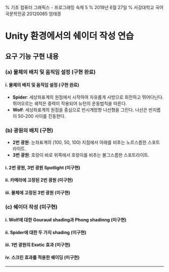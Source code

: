 % 기초 컴퓨터 그래픽스 - 프로그래밍 숙제 5
% 2019년 6월 27일
% 서강대학교 국어국문학전공 20120085 엄태경

# Unity 환경에서의 쉐이더 작성 연습

## 요구 기능 구현 내용

### (a) 물체의 배치 및 움직임 설정 (구현 완료)

#### i. 물체의 배치 및 움직임 설정 (구현 완료)

- __Spider__: 세상좌표계의 원점에서 시작하여 자유롭게 사방으로 회전하고 뛰어다닌다. 뛰어오르는 궤적은 중력이 작용되어 뉴턴의 운동법칙을 따른다.
- __Wolf__: 세상좌표계의 원점을 중심으로 반시계방향 나선형을 그린다. 나선은 반지름이 50-200 사이를 진동한다.

### (b) 광원의 배치 (구현)

- __2번 광원__: 눈좌표계의 (100, 50, 100) 지점에서 아래를 비추는 노르스름한 스포트라이트.
- __3번 광원__: 호랑이 바로 위쪽에서 호랑이를 비추는 불그스름한 스포트라이트.

#### i. 2번 광원, 3번 광원 Spotlight (미구현)

#### ii. 카메라에 고정된 2번 광원 (미구현)

#### iii. 물체에 고정된 3번 광원 (미구현)

### (c) 쉐이더 작성 (미구현)

#### i. Wolf에 대한 Gouraud shading과 Phong shadinng (미구현)

#### ii. Spider에 대한 두 가지 shading (미구현)

#### iii. 1번 광원의 Exotic 효과 (미구현)

#### iv. 스크린 효과를 적용한 쉐이딩 (미구현)

---
<!--markdownlint-disable MD034 -->
